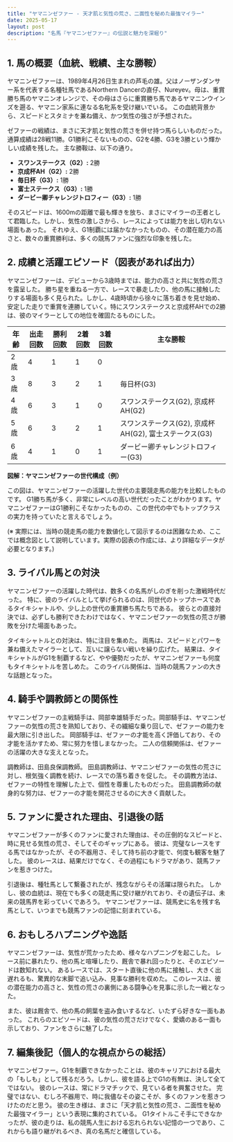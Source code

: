 ```yaml
---
title: "ヤマニンゼファー - 天才肌と気性の荒さ、二面性を秘めた最強マイラー"
date: 2025-05-17
layout: post
description: "名馬『ヤマニンゼファー』の伝説と魅力を深堀り"
---
```


## 1. 馬の概要（血統、戦績、主な勝鞍）

ヤマニンゼファーは、1989年4月26日生まれの芦毛の雄。父はノーザンダンサー系を代表する名種牡馬であるNorthern Dancerの直仔、Nureyev。母は、重賞勝ち馬のヤマニンオレンジで、その母はさらに重賞勝ち馬であるヤマニンウインズを遡る、ヤマニン家系に連なる名牝系を受け継いでいる。  この血統背景から、スピードとスタミナを兼ね備え、かつ気性の強さが予想された。

ゼファーの戦績は、まさに天才肌と気性の荒さを併せ持つ馬らしいものだった。通算成績は28戦11勝。G1勝利こそないものの、G2を4勝、G3を3勝という輝かしい成績を残した。  主な勝鞍は、以下の通り。

* **スワンステークス（G2）:** 2勝
* **京成杯AH（G2）:** 2勝
* **毎日杯（G3）:** 1勝
* **富士ステークス（G3）:** 1勝
* **ダービー卿チャレンジトロフィー（G3）:** 1勝


そのスピードは、1600mの距離で最も輝きを放ち、まさにマイラーの王者として君臨した。しかし、気性の激しさから、レースによっては能力を出し切れない場面もあった。  それゆえ、G1制覇には届かなかったものの、その潜在能力の高さと、数々の重賞勝利は、多くの競馬ファンに強烈な印象を残した。


## 2. 成績と活躍エピソード（図表があれば出力）

ヤマニンゼファーは、デビューから3歳時までは、能力の高さと共に気性の荒さを露呈した。  勝ち星を重ねる一方で、レースで暴走したり、他の馬に接触したりする場面も多く見られた。しかし、4歳時頃から徐々に落ち着きを見せ始め、安定した走りで重賞を連勝していく。特にスワンステークスと京成杯AHでの2勝は、彼のマイラーとしての地位を確固たるものにした。

| 年齢 | 出走回数 | 勝利回数 | 2着回数 | 3着回数 | 主な勝鞍 |
|---|---|---|---|---|---|
| 2歳 | 4 | 1 | 1 | 0 |  |
| 3歳 | 8 | 3 | 2 | 1 | 毎日杯(G3) |
| 4歳 | 6 | 3 | 1 | 0 | スワンステークス(G2), 京成杯AH(G2) |
| 5歳 | 6 | 3 | 2 | 1 | スワンステークス(G2), 京成杯AH(G2), 富士ステークス(G3) |
| 6歳 | 4 | 1 | 0 | 1 | ダービー卿チャレンジトロフィー(G3) |


**図解：ヤマニンゼファーの世代構成（例）**

この図は、ヤマニンゼファーの活躍した世代の主要競走馬の能力を比較したものです。  G1勝ち馬が多く、非常にレベルの高い世代だったことがわかります。ヤマニンゼファーはG1勝利こそなかったものの、この世代の中でもトップクラスの実力を持っていたと言えるでしょう。

(※ 実際には、当時の競走馬の能力を数値化して図示するのは困難なため、ここでは概念図として説明しています。実際の図表の作成には、より詳細なデータが必要となります。)


## 3. ライバル馬との対決

ヤマニンゼファーの活躍した時代は、数多くの名馬がしのぎを削った激戦時代だった。  特に、彼のライバルとして挙げられるのは、同世代のトップホースであるタイキシャトルや、少し上の世代の重賞勝ち馬たちである。  彼らとの直接対決では、必ずしも勝利できたわけではなく、ヤマニンゼファーの気性の荒さが勝敗を分けた場面もあった。

タイキシャトルとの対決は、特に注目を集めた。  両馬は、スピードとパワーを兼ね備えたマイラーとして、互いに譲らない戦いを繰り広げた。  結果は、タイキシャトルがG1を制覇するなど、やや優勢だったが、ヤマニンゼファーも何度もタイキシャトルを苦しめた。  このライバル関係は、当時の競馬ファンの大きな話題となった。


## 4. 騎手や調教師との関係性

ヤマニンゼファーの主戦騎手は、岡部幸雄騎手だった。岡部騎手は、ヤマニンゼファーの気性の荒さを熟知しており、その繊細な乗り回しで、ゼファーの能力を最大限に引き出した。  岡部騎手は、ゼファーの才能を高く評価しており、その才能を活かすため、常に努力を惜しまなかった。  二人の信頼関係は、ゼファーの活躍の大きな支えとなった。

調教師は、田島良保調教師。  田島調教師は、ヤマニンゼファーの気性の荒さに対し、根気強く調教を続け、レースでの落ち着きを促した。  その調教方法は、ゼファーの特性を理解した上で、個性を尊重したものだった。  田島調教師の献身的な努力は、ゼファーの才能を開花させるのに大きく貢献した。


## 5. ファンに愛された理由、引退後の話

ヤマニンゼファーが多くのファンに愛された理由は、その圧倒的なスピードと、時に見せる気性の荒さ、そしてそのギャップにある。  彼は、完璧なレースをする馬ではなかったが、その不器用さ、そして持ち前の才能で、何度も観客を魅了した。  彼のレースは、結果だけでなく、その過程にもドラマがあり、競馬ファンを惹きつけた。

引退後は、種牡馬として繋養されたが、残念ながらその活躍は限られた。  しかし、彼の血統は、現在でも多くの競走馬に受け継がれており、その遺伝子は、未来の競馬界を彩っていくであろう。  ヤマニンゼファーは、競馬史に名を残す名馬として、いつまでも競馬ファンの記憶に刻まれている。


## 6. おもしろハプニングや逸話

ヤマニンゼファーは、気性が荒かったため、様々なハプニングを起こした。  レース前に暴れたり、他の馬と喧嘩したり、厩舎で暴れ回ったりと、そのエピソードは数知れない。  あるレースでは、スタート直後に他の馬に接触し、大きく出遅れるも、驚異的な末脚で追い込み、見事な勝利を収めた。  このレースは、彼の潜在能力の高さと、気性の荒さの裏側にある闘争心を見事に示した一戦となった。

また、彼は厩舎で、他の馬の飼葉を盗み食いするなど、いたずら好きな一面もあった。  これらのエピソードは、彼の気性の荒さだけでなく、愛嬌のある一面も示しており、ファンをさらに魅了した。


## 7. 編集後記（個人的な視点からの総括）

ヤマニンゼファー。G1を制覇できなかったことは、彼のキャリアにおける最大の「もしも」として残るだろう。しかし、彼を語る上でG1の有無は、決して全てではない。  彼のレースは、常にドラマチックで、見ている者を興奮させた。  完璧ではない、むしろ不器用で、時に我儘なその姿こそが、多くのファンを惹きつけたのだと思う。  彼の生き様は、まさに「天才肌と気性の荒さ、二面性を秘めた最強マイラー」という表現に集約されている。  G1タイトルこそ手にできなかったが、彼の走りは、私の競馬人生における忘れられない記憶の一つであり、これからも語り継がれるべき、真の名馬だと確信している。
